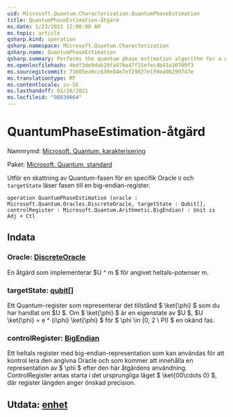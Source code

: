 ```yaml
---
uid: Microsoft.Quantum.Characterization.QuantumPhaseEstimation
title: QuantumPhaseEstimation-åtgärd
ms.date: 1/23/2021 12:00:00 AM
ms.topic: article
qsharp.kind: operation
qsharp.namespace: Microsoft.Quantum.Characterization
qsharp.name: QuantumPhaseEstimation
qsharp.summary: Performs the quantum phase estimation algorithm for a given oracle `U` and `targetState`, reading the phase into a big-endian quantum register.
ms.openlocfilehash: 4bdf3de9dab20fa97ba47f15efec4b41a10709f3
ms.sourcegitcommit: 71605ea9cc630e84e7ef29027e1f0ea06299747e
ms.translationtype: MT
ms.contentlocale: sv-SE
ms.lasthandoff: 01/26/2021
ms.locfileid: "98839664"
---
```

# <a name="quantumphaseestimation-operation"></a>QuantumPhaseEstimation-åtgärd

Namnrymd: [Microsoft. Quantum. karakterisering](xref:Microsoft.Quantum.Characterization)

Paket: [Microsoft. Quantum. standard](https://nuget.org/packages/Microsoft.Quantum.Standard)


Utför en skattning av Quantum-fasen för en specifik Oracle `U` och `targetState` läser fasen till en big-endian-register.

```qsharp
operation QuantumPhaseEstimation (oracle : Microsoft.Quantum.Oracles.DiscreteOracle, targetState : Qubit[], controlRegister : Microsoft.Quantum.Arithmetic.BigEndian) : Unit is Adj + Ctl
```


## <a name="input"></a>Indata

### <a name="oracle--discreteoracle"></a>Oracle: [DiscreteOracle](xref:Microsoft.Quantum.Oracles.DiscreteOracle)

En åtgärd som implementerar $U ^ m $ för angivet heltals-potenser m.


### <a name="targetstate--qubit"></a>targetState: [qubit](xref:microsoft.quantum.lang-ref.qubit)[]

Ett Quantum-register som representerar det tillstånd $ \ket{\phi} $ som du har handlat om $U $. Om $ \ket{\phi} $ är en eigenstate av $U $, $U \ket{\phi} = e ^ {i\phi} \ket{\phi} $ för $ \phi \in [0, 2 \ PI) $ en okänd fas.


### <a name="controlregister--bigendian"></a>controlRegister: [BigEndian](xref:Microsoft.Quantum.Arithmetic.BigEndian)

Ett heltals register med big-endian-representation som kan användas för att kontrol lera den angivna Oracle och som kommer att innehålla en representation av $ \phi $ efter den här åtgärdens användning. ControlRegister antas starta i det ursprungliga läget $ \ket{00\cdots 0} $, där register längden anger önskad precision.



## <a name="output--unit"></a>Utdata: [enhet](xref:microsoft.quantum.lang-ref.unit)

